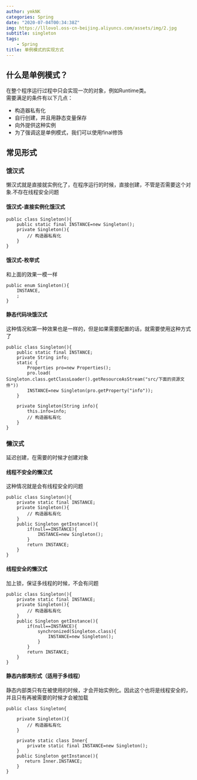 ```yaml
---
author: ymkNK
categories: Spring
date: "2020-07-04T00:34:38Z"
img: https://lllovol.oss-cn-beijing.aliyuncs.com/assets/img/2.jpg
subtitle: singleton
tags: 
    - Spring
title: 单例模式的实现方式
---
```

## 什么是单例模式？
在整个程序运行过程中只会实现一次的对象，例如Runtime类。  
需要满足的条件有以下几点：
- 构造器私有化
- 自行创建，并且用静态变量保存
- 向外提供这种实例
- 为了强调这是单例模式，我们可以使用final修饰

## 常见形式
### 饿汉式
懒汉式就是直接就实例化了，在程序运行的时候，直接创建，不管是否需要这个对象.不存在线程安全问题
#### 饿汉式-直接实例化饿汉式
```$xslt
public class Singleton(){
    public static final INSTANCE=new Singleton();
    private Singleton(){
        // 构造器私有化
    }
}
```
#### 饿汉式-枚举式
和上面的效果一模一样
```$xslt
public enum Singleton(){
    INSTANCE,
    ;
} 

```

#### 静态代码块饿汉式
这种情况和第一种效果也是一样的，但是如果需要配置的话，就需要使用这种方式了
```$xslt
public class Singleton(){
    public static final INSTANCE;
    private String info;
    static {
        Properties pro=new Properties();
        pro.load( Singleton.class.getClassLoader().getResourceAsStream("src/下面的资源文件"))
        INSTANCE=new Singleton(pro.getProperty("info"));
    }

    private Singleton(String info){
        this.info=info;
        // 构造器私有化
    }
}
```

### 懒汉式
延迟创建，在需要的时候才创建对象
#### 线程不安全的懒汉式
这种情况就是会有线程安全的问题
```$xslt
public class Singleton(){
    private static final INSTANCE;
    private Singleton(){
        // 构造器私有化
    }
    public Singleton getInstance(){
        if(null==INSTANCE){
            INSTANCE=new Singleton();
        }
        return INSTANCE;
    }
}
```
#### 线程安全的懒汉式
加上锁，保证多线程的时候，不会有问题
```$xslt
public class Singleton(){
    private static final INSTANCE;
    private Singleton(){
        // 构造器私有化
    }
    public Singleton getInstance(){
        if(null==INSTANCE){
            synchronized(Singleton.class){
                INSTANCE=new Singleton();
            }
        }
        return INSTANCE;
    }
}
```
#### 静态内部类形式（适用于多线程）
静态内部类只有在被使用的时候，才会开始实例化。因此这个也将是线程安全的，并且只有再被需要的时候才会被加载

```$xslt
public class Singleton{
    
    private Singleton(){
        // 构造器私有化
    }

    private static class Inner{
        private static final INSTANCE=new Singleton();
    }
    public Singleton getInstance(){
       return Inner.INSTANCE;
    }
}
```